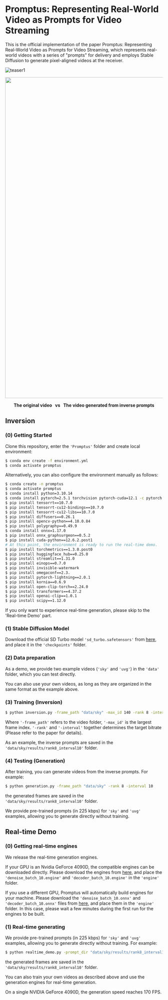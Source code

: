# Promptus: Representing Real-World Video as Prompts for Video Streaming

This is the official implementation of the paper Promptus: Representing Real-World Video as Prompts for Video Streaming, which represents real-world videos with a series of "prompts" for delivery and employs Stable Diffusion to generate pixel-aligned videos at the receiver.

![teaser1](docs/imgs/main_pic.png)

<div style="text-align: center;">
  <img src="docs/imgs/sky_demo.gif" width="1024">
  <p><strong>The original video &nbsp;&nbsp;vs &nbsp;&nbsp;The video generated from inverse prompts</strong></p>
</div>

## Inversion
### (0) Getting Started
Clone this repository, enter the `'Promptus'` folder and create local environment:
```bash
$ conda env create -f environment.yml
$ conda activate promptus
```
Alternatively, you can also configure the environment manually as follows:
```bash
$ conda create -n promptus
$ conda activate promptus
$ conda install python=3.10.14
$ conda install pytorch=2.5.1 torchvision pytorch-cuda=12.1 -c pytorch -c nvidia
$ pip install tensorrt==10.7.0
$ pip install tensorrt-cu12-bindings==10.7.0
$ pip install tensorrt-cu12-libs==10.7.0
$ pip install diffusers==0.26.1
$ pip install opencv-python==4.10.0.84
$ pip install polygraphy==0.49.9
$ conda install onnx=1.17.0
$ pip install onnx_graphsurgeon==0.5.2
$ pip install cuda-python==12.6.2.post1
# At this point, the environment is ready to run the real-time demo.
$ pip install torchmetrics==1.3.0.post0
$ pip install huggingface_hub==0.25.0
$ pip install streamlit==1.31.0
$ pip install einops==0.7.0
$ pip install invisible-watermark
$ pip install omegaconf==2.3.
$ pip install pytorch-lightning==2.0.1
$ pip install kornia==0.6.9
$ pip install open-clip-torch==2.24.0
$ pip install transformers==4.37.2
$ pip install openai-clip==1.0.1
$ pip install scipy==1.12.0
```
If you only want to experience real-time generation, please skip to the 'Real-time Demo' part.
### (1) Stable Diffusion Model
Download the official SD Turbo model `'sd_turbo.safetensors'` from [here](https://huggingface.co/stabilityai/sd-turbo/tree/main), and place it in the `'checkpoints'` folder.
### (2) Data preparation
As a demo, we provide two example videos (`'sky'` and `'uvg'`) in the `'data'` folder, which you can test directly. 

You can also use your own videos, as long as they are organized in the same format as the example above.
### (3) Training (Inversion)
```bash
$ python inversion.py -frame_path "data/sky" -max_id 140 -rank 8 -interval 10
```

Where `'-frame_path'` refers to the video folder, `'-max_id'` is the largest frame index. `'-rank'` and `'-interval'` together determines the target bitrate (Please refer to the paper for details).

As an example, the inverse prompts are saved in the `'data/sky/results/rank8_interval10'` folder.

### (4) Testing (Generation)

After training, you can generate videos from the inverse prompts. For example:
```bash
$ python generation.py -frame_path "data/sky" -rank 8 -interval 10
```
the generated frames are saved in the `'data/sky/results/rank8_interval10'` folder.

We provide pre-trained prompts (in 225 kbps) for `'sky'` and `'uvg'` examples, allowing you to generate directly without training.


## Real-time Demo
### (0) Getting real-time engines

We release the real-time generation engines. 

If your GPU is an Nvidia GeForce 4090D, the compatible engines can be downloaded directly. Please download the engines from [here](https://drive.google.com/drive/folders/1s59OH-dFvJDw7GbdMCw3CZ2mFdwcczin), and place the `'denoise_batch_10.engine'` and `'decoder_batch_10.engine'` in the `'engine'` folder.

If you use a different GPU, Promptus will automatically build engines for your machine. Please download the `'denoise_batch_10.onnx'` and `'decoder_batch_10.onnx'` files from [here](https://drive.google.com/drive/folders/1s59OH-dFvJDw7GbdMCw3CZ2mFdwcczin), and place them in the `'engine'` folder.
In this case, please wait a few minutes during the first run for the engines to be built.

### (1) Real-time generating
We provide pre-trained prompts (in 225 kbps) for `'sky'` and `'uvg'` examples, allowing you to generate directly without training.
For example:
```bash
$ python realtime_demo.py -prompt_dir "data/sky/results/rank8_interval10" -batch 10 -visualize True
```
the generated frames are saved in the `'data/sky/results/rank8_interval10'` folder.

You can also train your own videos as described above and use the generation engines for real-time generation.

On a single NVIDIA GeForce 4090D, the generation speed reaches 170 FPS. 